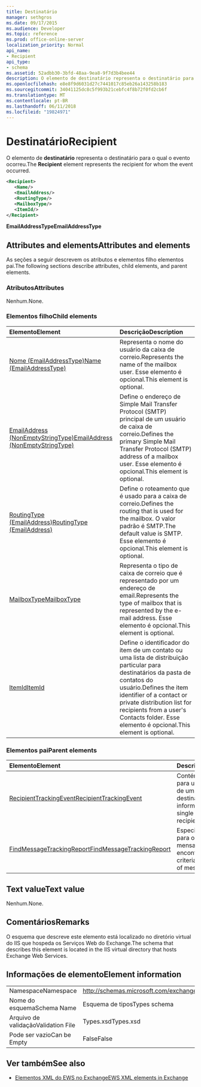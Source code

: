 ```yaml
---
title: Destinatário
manager: sethgros
ms.date: 09/17/2015
ms.audience: Developer
ms.topic: reference
ms.prod: office-online-server
localization_priority: Normal
api_name:
- Recipient
api_type:
- schema
ms.assetid: 52adbb30-3bfd-48aa-9ea8-9f7d3b4bee44
description: O elemento de destinatário representa o destinatário para o qual o evento ocorreu.
ms.openlocfilehash: e8e8f9d6031d27c7441017c85eb26a143258b183
ms.sourcegitcommit: 34041125dc8c5f993b21cebfc4f8b72f0fd2cb6f
ms.translationtype: MT
ms.contentlocale: pt-BR
ms.lasthandoff: 06/11/2018
ms.locfileid: "19824971"
---
```

# <a name="recipient"></a><span data-ttu-id="5e8df-103">Destinatário</span><span class="sxs-lookup"><span data-stu-id="5e8df-103">Recipient</span></span>

<span data-ttu-id="5e8df-104">O elemento de **destinatário** representa o destinatário para o qual o evento ocorreu.</span><span class="sxs-lookup"><span data-stu-id="5e8df-104">The **Recipient** element represents the recipient for whom the event occurred.</span></span> 
  
```XML
<Recipient>
   <Name/>
   <EmailAddress/>
   <RoutingType/>
   <MailboxType/>
   <ItemId/>
</Recipient>
```

 <span data-ttu-id="5e8df-105">**EmailAddressType**</span><span class="sxs-lookup"><span data-stu-id="5e8df-105">**EmailAddressType**</span></span>
## <a name="attributes-and-elements"></a><span data-ttu-id="5e8df-106">Attributes and elements</span><span class="sxs-lookup"><span data-stu-id="5e8df-106">Attributes and elements</span></span>

<span data-ttu-id="5e8df-107">As seções a seguir descrevem os atributos e elementos filho elementos pai.</span><span class="sxs-lookup"><span data-stu-id="5e8df-107">The following sections describe attributes, child elements, and parent elements.</span></span>
  
### <a name="attributes"></a><span data-ttu-id="5e8df-108">Atributos</span><span class="sxs-lookup"><span data-stu-id="5e8df-108">Attributes</span></span>

<span data-ttu-id="5e8df-109">Nenhum.</span><span class="sxs-lookup"><span data-stu-id="5e8df-109">None.</span></span>
  
### <a name="child-elements"></a><span data-ttu-id="5e8df-110">Elementos filho</span><span class="sxs-lookup"><span data-stu-id="5e8df-110">Child elements</span></span>

|<span data-ttu-id="5e8df-111">**Elemento**</span><span class="sxs-lookup"><span data-stu-id="5e8df-111">**Element**</span></span>|<span data-ttu-id="5e8df-112">**Descrição**</span><span class="sxs-lookup"><span data-stu-id="5e8df-112">**Description**</span></span>|
|:-----|:-----|
|[<span data-ttu-id="5e8df-113">Nome (EmailAddressType)</span><span class="sxs-lookup"><span data-stu-id="5e8df-113">Name (EmailAddressType)</span></span>](name-emailaddresstype.md) <br/> |<span data-ttu-id="5e8df-114">Representa o nome do usuário da caixa de correio.</span><span class="sxs-lookup"><span data-stu-id="5e8df-114">Represents the name of the mailbox user.</span></span> <span data-ttu-id="5e8df-115">Esse elemento é opcional.</span><span class="sxs-lookup"><span data-stu-id="5e8df-115">This element is optional.</span></span>  <br/> |
|[<span data-ttu-id="5e8df-116">EmailAddress (NonEmptyStringType)</span><span class="sxs-lookup"><span data-stu-id="5e8df-116">EmailAddress (NonEmptyStringType)</span></span>](emailaddress-nonemptystringtype.md) <br/> |<span data-ttu-id="5e8df-117">Define o endereço de Simple Mail Transfer Protocol (SMTP) principal de um usuário de caixa de correio.</span><span class="sxs-lookup"><span data-stu-id="5e8df-117">Defines the primary Simple Mail Transfer Protocol (SMTP) address of a mailbox user.</span></span> <span data-ttu-id="5e8df-118">Esse elemento é opcional.</span><span class="sxs-lookup"><span data-stu-id="5e8df-118">This element is optional.</span></span>  <br/> |
|[<span data-ttu-id="5e8df-119">RoutingType (EmailAddress)</span><span class="sxs-lookup"><span data-stu-id="5e8df-119">RoutingType (EmailAddress)</span></span>](routingtype-emailaddress.md) <br/> |<span data-ttu-id="5e8df-120">Define o roteamento que é usado para a caixa de correio.</span><span class="sxs-lookup"><span data-stu-id="5e8df-120">Defines the routing that is used for the mailbox.</span></span> <span data-ttu-id="5e8df-121">O valor padrão é SMTP.</span><span class="sxs-lookup"><span data-stu-id="5e8df-121">The default value is SMTP.</span></span> <span data-ttu-id="5e8df-122">Esse elemento é opcional.</span><span class="sxs-lookup"><span data-stu-id="5e8df-122">This element is optional.</span></span>  <br/> |
|[<span data-ttu-id="5e8df-123">MailboxType</span><span class="sxs-lookup"><span data-stu-id="5e8df-123">MailboxType</span></span>](mailboxtype.md) <br/> |<span data-ttu-id="5e8df-124">Representa o tipo de caixa de correio que é representado por um endereço de email.</span><span class="sxs-lookup"><span data-stu-id="5e8df-124">Represents the type of mailbox that is represented by the e-mail address.</span></span> <span data-ttu-id="5e8df-125">Esse elemento é opcional.</span><span class="sxs-lookup"><span data-stu-id="5e8df-125">This element is optional.</span></span>  <br/> |
|[<span data-ttu-id="5e8df-126">ItemId</span><span class="sxs-lookup"><span data-stu-id="5e8df-126">ItemId</span></span>](itemid.md) <br/> |<span data-ttu-id="5e8df-127">Define o identificador do item de um contato ou uma lista de distribuição particular para destinatários da pasta de contatos do usuário.</span><span class="sxs-lookup"><span data-stu-id="5e8df-127">Defines the item identifier of a contact or private distribution list for recipients from a user's Contacts folder.</span></span> <span data-ttu-id="5e8df-128">Esse elemento é opcional.</span><span class="sxs-lookup"><span data-stu-id="5e8df-128">This element is optional.</span></span>  <br/> |
   
### <a name="parent-elements"></a><span data-ttu-id="5e8df-129">Elementos pai</span><span class="sxs-lookup"><span data-stu-id="5e8df-129">Parent elements</span></span>

|<span data-ttu-id="5e8df-130">**Elemento**</span><span class="sxs-lookup"><span data-stu-id="5e8df-130">**Element**</span></span>|<span data-ttu-id="5e8df-131">**Descrição**</span><span class="sxs-lookup"><span data-stu-id="5e8df-131">**Description**</span></span>|
|:-----|:-----|
|[<span data-ttu-id="5e8df-132">RecipientTrackingEvent</span><span class="sxs-lookup"><span data-stu-id="5e8df-132">RecipientTrackingEvent</span></span>](recipienttrackingevent.md) <br/> |<span data-ttu-id="5e8df-133">Contém informações para um único evento de um destinatário.</span><span class="sxs-lookup"><span data-stu-id="5e8df-133">Contains information for a single event for a recipient.</span></span>  <br/> |
|[<span data-ttu-id="5e8df-134">FindMessageTrackingReport</span><span class="sxs-lookup"><span data-stu-id="5e8df-134">FindMessageTrackingReport</span></span>](findmessagetrackingreport.md) <br/> |<span data-ttu-id="5e8df-135">Especifica os critérios para os tipos de mensagens para encontrar.</span><span class="sxs-lookup"><span data-stu-id="5e8df-135">Specifies criteria for the types of messages to find.</span></span>  <br/> |
   
## <a name="text-value"></a><span data-ttu-id="5e8df-136">Text value</span><span class="sxs-lookup"><span data-stu-id="5e8df-136">Text value</span></span>

<span data-ttu-id="5e8df-137">Nenhum.</span><span class="sxs-lookup"><span data-stu-id="5e8df-137">None.</span></span>
  
## <a name="remarks"></a><span data-ttu-id="5e8df-138">Comentários</span><span class="sxs-lookup"><span data-stu-id="5e8df-138">Remarks</span></span>

<span data-ttu-id="5e8df-139">O esquema que descreve este elemento está localizado no diretório virtual do IIS que hospeda os Serviços Web do Exchange.</span><span class="sxs-lookup"><span data-stu-id="5e8df-139">The schema that describes this element is located in the IIS virtual directory that hosts Exchange Web Services.</span></span>
  
## <a name="element-information"></a><span data-ttu-id="5e8df-140">Informações de elemento</span><span class="sxs-lookup"><span data-stu-id="5e8df-140">Element information</span></span>

|||
|:-----|:-----|
|<span data-ttu-id="5e8df-141">Namespace</span><span class="sxs-lookup"><span data-stu-id="5e8df-141">Namespace</span></span>  <br/> |http://schemas.microsoft.com/exchange/services/2006/types  <br/> |
|<span data-ttu-id="5e8df-142">Nome do esquema</span><span class="sxs-lookup"><span data-stu-id="5e8df-142">Schema Name</span></span>  <br/> |<span data-ttu-id="5e8df-143">Esquema de tipos</span><span class="sxs-lookup"><span data-stu-id="5e8df-143">Types schema</span></span>  <br/> |
|<span data-ttu-id="5e8df-144">Arquivo de validação</span><span class="sxs-lookup"><span data-stu-id="5e8df-144">Validation File</span></span>  <br/> |<span data-ttu-id="5e8df-145">Types.xsd</span><span class="sxs-lookup"><span data-stu-id="5e8df-145">Types.xsd</span></span>  <br/> |
|<span data-ttu-id="5e8df-146">Pode ser vazio</span><span class="sxs-lookup"><span data-stu-id="5e8df-146">Can be Empty</span></span>  <br/> |<span data-ttu-id="5e8df-147">False</span><span class="sxs-lookup"><span data-stu-id="5e8df-147">False</span></span>  <br/> |
   
## <a name="see-also"></a><span data-ttu-id="5e8df-148">Ver também</span><span class="sxs-lookup"><span data-stu-id="5e8df-148">See also</span></span>



- [<span data-ttu-id="5e8df-149">Elementos XML do EWS no Exchange</span><span class="sxs-lookup"><span data-stu-id="5e8df-149">EWS XML elements in Exchange</span></span>](ews-xml-elements-in-exchange.md)

